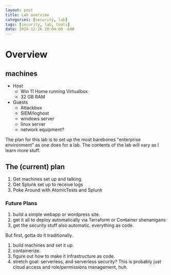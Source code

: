```yaml
---
layout: post
title: Lab overview
categories: [security, lab]
tags: [security, lab, tools]
date: 2024-12-26 20:04:00 -600
---
```


# Overview
## machines

* Host
  * Win 11 Home running Virtualbox
  * 32 GB RAM
* Guests
  * Attackbox
  * SIEM/loghost
  * windows server
  * linux server
  * network equipment?

The plan for this lab is to set up the most barebones "enterprise environment" as one does for a lab. The contents of the lab will vary as I learn more stuff.

## The (current) plan

1. Get machines set up and talking.
2. Get Splunk set up to receive logs
3. Poke Around with AtomicTests and Splunk

### Future Plans

1. build a simple webapp or wordpress site.
2. get it all to deploy automatically via Terraform or Container shenanigans
3. get the security stuff also automatic. everything as code.

But first, gotta do it traditionally.
1. build machines and set it up.
2. containerize.
3. figure out how to make it infrastructure as code.
4. stretch goal: serverless, and serverless security? This is probably just cloud access and role/permissions management, huh.

